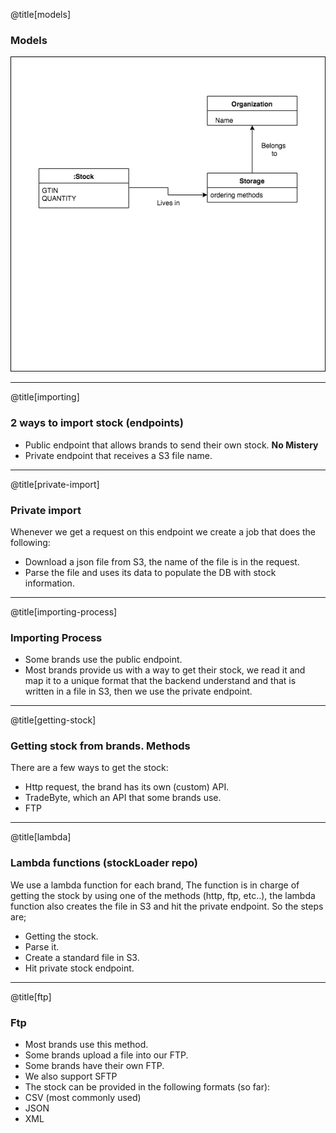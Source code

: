 @title[models]

### Models

![Models](assets/models.png)

---

@title[importing]

### 2 ways to import stock (endpoints)

* Public endpoint that allows brands to send their own stock. **No Mistery**
* Private endpoint that receives a S3 file name.

---

@title[private-import]

### Private import

Whenever we get a request on this endpoint we create a job that does the following:

* Download a json file from S3, the name of the file is in the request.
* Parse the file and uses its data to populate the DB with stock information.

---

@title[importing-process]

### Importing Process

* Some brands use the public endpoint.
* Most brands provide us with a way to get their stock, we read it and map it to a unique format that the backend understand and that is written in a file in S3, then we use the private endpoint.


---

@title[getting-stock]

### Getting stock from brands. Methods

There are a few ways to get the stock:
  * Http request, the brand has its own (custom) API.
  * TradeByte, which an API that some brands use.
  * FTP

---

@title[lambda]

### Lambda functions (stockLoader repo)

We use a lambda function for each brand, The function is in charge of getting the stock by using one of the methods (http, ftp, etc..), the lambda function also creates the file in S3 and hit the private endpoint. So the steps are;

* Getting the stock.
* Parse it.
* Create a standard file in S3.
* Hit private stock endpoint.

---

@title[ftp]

### Ftp

* Most brands use this method.
* Some brands upload a file into our FTP.
* Some brands have their own FTP.
* We also support SFTP
* The stock can be provided in the following formats (so far):
* CSV (most commonly used)
* JSON
* XML
